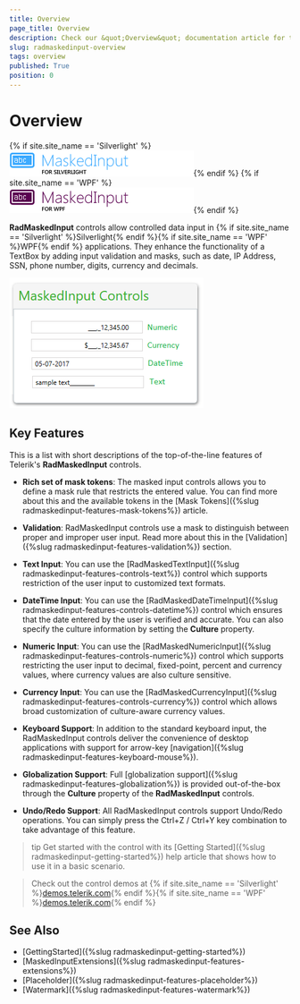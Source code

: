 ```yaml
---
title: Overview
page_title: Overview
description: Check our &quot;Overview&quot; documentation article for the RadMaskedInput WPF control.
slug: radmaskedinput-overview
tags: overview
published: True
position: 0
---
```


# Overview

{% if site.site_name == 'Silverlight' %}![RadMaskedInput for Silverlight Icon](images/maskedinput_sl_icon.png){% endif %}
{% if site.site_name == 'WPF' %}![RadMaskedInput for WPF Icon](images/maskedinput_wpf_icon.png){% endif %}

__RadMaskedInput__ controls allow controlled data input in {% if site.site_name == 'Silverlight' %}Silverlight{% endif %}{% if site.site_name == 'WPF' %}WPF{% endif %} applications. They enhance the functionality of a TextBox by adding input validation and masks, such as date, IP Address, SSN, phone number, digits, currency and decimals.				

![RadMaskedInput Overview](images/maskedinput-overview-0.png)

## Key Features

This is a list with short descriptions of the top-of-the-line features of Telerik's __RadMaskedInput__ controls.

* __Rich set of mask tokens__: The masked input controls allows you to define a mask rule that restricts the entered value. You can find more about this and the available tokens in the [Mask Tokens]({%slug radmaskedinput-features-mask-tokens%}) article.

* __Validation__: RadMaskedInput controls use a mask to distinguish between proper and improper user input. Read more about this in the [Validation]({%slug radmaskedinput-features-validation%}) section.

* __Text Input__: You can use the [RadMaskedTextInput]({%slug radmaskedinput-features-controls-text%}) control which supports restriction of the user input to customized text formats.

* __DateTime Input__: You can use the  [RadMaskedDateTimeInput]({%slug radmaskedinput-features-controls-datetime%}) control which ensures that the date entered by the user is verified and accurate. You can also specify the culture information by setting the __Culture__ property.

* __Numeric Input__: You can use the [RadMaskedNumericInput]({%slug radmaskedinput-features-controls-numeric%}) control which supports restricting the user input to decimal, fixed-point, percent and currency values, where currency values are also culture sensitive.

* __Currency Input__: You can use the [RadMaskedCurrencyInput]({%slug radmaskedinput-features-controls-currency%}) control which allows broad customization of culture-aware currency values.

* __Keyboard Support__:  In addition to the standard keyboard input, the RadMaskedInput controls deliver the convenience of desktop applications with support for arrow-key [navigation]({%slug radmaskedinput-features-keyboard-mouse%}).

* __Globalization Support__: Full [globalization support]({%slug radmaskedinput-features-globalization%}) is provided out-of-the-box through the __Culture__ property of the __RadMaskedInput__ controls.

* __Undo/Redo Support__: All RadMaskedInput controls support Undo/Redo operations. You can simply press the Ctrl+Z / Ctrl+Y key combination to take advantage of this feature.

>tip Get started with the control with its [Getting Started]({%slug radmaskedinput-getting-started%}) help article that shows how to use it in a basic scenario.

>Check out the control demos at {% if site.site_name == 'Silverlight' %}[demos.telerik.com](https://demos.telerik.com/silverlight/#MaskedInput/FirstLook){% endif %}{% if site.site_name == 'WPF' %}[demos.telerik.com](https://demos.telerik.com/wpf/){% endif %}

## See Also

 * [GettingStarted]({%slug radmaskedinput-getting-started%})
 * [MaskedInputExtensions]({%slug radmaskedinput-features-extensions%})
 * [Placeholder]({%slug radmaskedinput-features-placeholder%})
 * [Watermark]({%slug radmaskedinput-features-watermark%})
